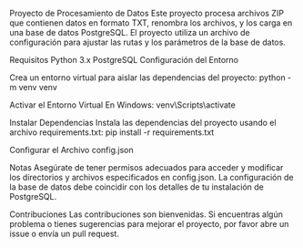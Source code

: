 Proyecto de Procesamiento de Datos
Este proyecto procesa archivos ZIP que contienen datos en formato TXT, renombra los archivos, y los carga en una base de datos PostgreSQL. El proyecto utiliza un archivo de configuración para ajustar las rutas y los parámetros de la base de datos.

Requisitos
Python 3.x
PostgreSQL
Configuración del Entorno

Crea un entorno virtual para aislar las dependencias del proyecto:
python -m venv venv

Activar el Entorno Virtual
En Windows:
venv\Scripts\activate

Instalar Dependencias
Instala las dependencias del proyecto usando el archivo requirements.txt:
pip install -r requirements.txt

Configurar el Archivo config.json

Notas
Asegúrate de tener permisos adecuados para acceder y modificar los directorios y archivos especificados en config.json.
La configuración de la base de datos debe coincidir con los detalles de tu instalación de PostgreSQL.

Contribuciones
Las contribuciones son bienvenidas. Si encuentras algún problema o tienes sugerencias para mejorar el proyecto, por favor abre un issue o envía un pull request.